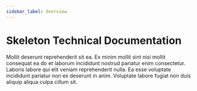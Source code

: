 ```yaml
---
sidebar_label: Overview
---
```


# Skeleton Technical Documentation

Mollit deserunt reprehenderit sit ea. Ex minim mollit sint nisi mollit consequat ea do et laborum incididunt nostrud pariatur enim consectetur. Laboris labore qui elit veniam reprehenderit nulla. Ea esse voluptate incididunt pariatur non ex deserunt in anim. Voluptate labore fugiat non duis aliquip aliqua culpa cillum sit.

